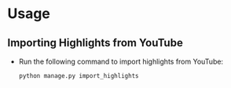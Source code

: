 # Usage

## Importing Highlights from YouTube

- Run the following command to import highlights from YouTube:
  ```bash
  python manage.py import_highlights
  ```